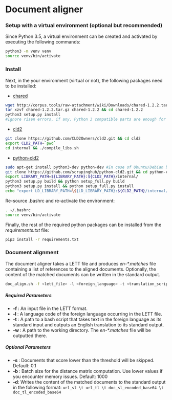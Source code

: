 # Document aligner

### Setup with a virtual environment (optional but recommended)

Since Python 3.5, a virtual environment can be created and activated by executing the following commands:
```bash
python3 -m venv venv
source venv/bin/activate
```
### Install

Next, in the your environment (virtual or not), the following packages need to be installed:
- [chared](http://corpus.tools/wiki/Chared)
```bash
wget http://corpus.tools/raw-attachment/wiki/Downloads/chared-1.2.2.tar.gz
tar xzvf chared-1.2.2.tar.gz chared-1.2.2 && cd chared-1.2.2
python3 setup.py install
#Ignore risen errors, if any. Python 3 compatible parts are enough for this project.
```
- [cld2](https://github.com/CLD2Owners/cld2)
```bash
git clone https://github.com/CLD2Owners/cld2.git && cd cld2
export CLD2_PATH=`pwd`
cd internal && ./compile_libs.sh
```
- [python-cld2](https://github.com/scrapinghub/python-cld2)
```bash
sudo apt-get install python3-dev python-dev #In case of Ubuntu/Debian based
git clone https://github.com/scrapinghub/python-cld2.git && cd python-cld2
export LIBRARY_PATH=${LIBRARY_PATH}:${CLD2_PATH}/internal/
python3 setup.py build && python setup_full.py build
python3 setup.py install && python setup_full.py install
echo "export LD_LIBRARY_PATH=\${LD_LIBRARY_PATH}:${CLD2_PATH}/internal/" >> ~/.bashrc
```

Re-source .bashrc and re-activate the environment:

```bash
. ~/.bashrc
source venv/bin/activate
```

Finally, the rest of the required python packages can be installed from the *requirements.txt* file:

```bash
pip3 install -r requirements.txt
```


### Document alignment

The document aligner takes a LETT file and produces *en-\*.matches* file containing a list of references to the aligned documents. Optionally, the content of the matched documents can be written in the standard output.

```bash
doc_align.sh -f <lett_file> -l <foreign_language> -t <translation_script> -w <working_directory> [-s <score_threshold>] [-b <batch_size>] [-d]
```

##### Required Parameters
* **-f <string>**: An input file in the LETT format.
* **-l <string>**: A language code of the foreign language occurring in the LETT file.
* **-t <string>**: A path to a bash script that takes text in the foreign language as its standard input and outputs an English translation to its standard output.
* **-w <string>**: A path to the working directory. The *en-\*.matches* file will be outputted there.

##### Optional Parameters
* **-s <float>**: Documents that score lower than the threshold will be skipped. Default: 0.1
* **-b <int>**: Batch size for the distance matrix computation. Use lower values if you encounter memory issues. Default: 1000
* **-d**: Writes the content of the matched documents to the standard output in the following format: `url_sl \t url_tl \t doc_sl_encoded_base64 \t doc_tl_encoded_base64`
